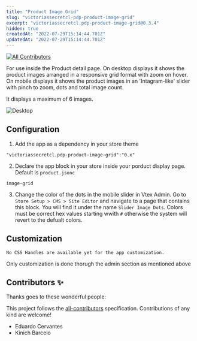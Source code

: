 ```yaml
---
title: "Product Image Grid"
slug: "victoriassecretcl-pdp-product-image-grid"
excerpt: "victoriassecretcl.pdp-product-image-grid@0.3.4"
hidden: true
createdAt: "2022-07-29T15:14:44.701Z"
updatedAt: "2022-07-29T15:14:44.701Z"
---
```

<!-- DOCS-IGNORE:start -->
<!-- ALL-CONTRIBUTORS-BADGE:START - Do not remove or modify this section -->

[![All Contributors](https://img.shields.io/badge/all_contributors-2-orange.svg?style=flat-square)](#contributors-)

<!-- ALL-CONTRIBUTORS-BADGE:END -->
<!-- DOCS-IGNORE:end -->

For use inside the Product detail page.
On desktop displays it shows the product images arranged in a responsive grid format with zoom on hover.
On mobile displays it shows the product images in an 'Intagram-like' slider with pinch to zoom, dots and total image count.

It displays a maximum of 6 images.

![Desktop](images.png)
## Configuration

1. Add the app as a dependency in your store theme

```
"victoriassecretcl.pdp-product-image-grid":"0.x"
```

2. Declare the app block in your store inside your porduct display page. Default is `product.jsonc`

```
image-grid
```

3. Change the color of the dots in the mobile slider in Vtex Admin.
   Go to `Store Setup > CMS > Site Editor` and navigate to a page that contains this block.
   You will find it under the name `Slider Image Dots`. Colors must be correct hex values starting wwith `#` otherwise the system will revert to the defualt colors.

## Customization

`No CSS Handles are available yet for the app customization.`

Only customization is done thorugh the admin section as mentioned above

<!-- DOCS-IGNORE:start -->

## Contributors ✨

Thanks goes to these wonderful people:

<!-- ALL-CONTRIBUTORS-LIST:START - Do not remove or modify this section -->
<!-- prettier-ignore-start -->
<!-- markdownlint-disable -->
<!-- markdownlint-enable -->
<!-- prettier-ignore-end -->

<!-- ALL-CONTRIBUTORS-LIST:END -->

This project follows the [all-contributors](https://github.com/all-contributors/all-contributors) specification. Contributions of any kind are welcome!

- Eduardo Cervantes
- Kinich Barcelo

<!-- DOCS-IGNORE:end -->
